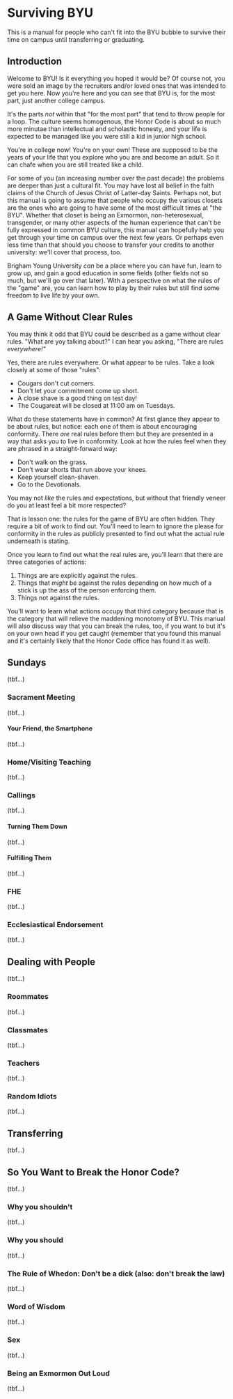 # Surviving BYU

This is a manual for people who can't fit into the BYU bubble to survive their time on campus until transferring or graduating.

## Introduction

Welcome to BYU!  Is it everything you hoped it would be?  Of course not, you were sold an image by the recruiters and/or loved ones that was intended to get you here.  Now you're here and you can see that BYU is, for the most part, just another college campus.

It's the parts _not_ within that "for the most part" that tend to throw people for a loop.  The culture seems homogenous, the Honor Code is about so much more minutae than intellectual and scholastic honesty, and your life is expected to be managed like you were still a kid in junior high school.

You're in college now!  You're on your own!  These are supposed to be the years of your life that you explore who you are and become an adult.  So it can chafe when you are still treated like a child.

For some of you (an increasing number over the past decade) the problems are deeper than just a cultural fit.  You may have lost all belief in the faith claims of the Church of Jesus Christ of Latter-day Saints.  Perhaps not, but this manual is going to assume that people who occupy the various closets are the ones who are going to have some of the most difficult times at "the BYU".  Whether that closet is being an Exmormon, non-heterosexual, transgender, or many other aspects of the human experience that can't be fully expressed in common BYU culture, this manual can hopefully help you get through your time on campus over the next few years.  Or perhaps even less time than that should you choose to transfer your credits to another university: we'll cover that process, too.

Brigham Young University _can_ be a place where you can have fun, learn to grow up, and gain a good education in some fields (other fields not so much, but we'll go over that later).  With a perspective on what the rules of the "game" are, you can learn how to play by their rules but still find some freedom to live life by your own.

## A Game Without Clear Rules

You may think it odd that BYU could be described as a game without clear rules.  "What are yoy talking about?" I can hear you asking, "There are rules _everywhere!"_

Yes, there are rules everywhere.  Or what appear to be rules.  Take a look closely at some of those "rules":

 * Cougars don't cut corners.
 * Don't let your commitment come up short.
 * A close shave is a good thing on test day!
 * The Cougareat will be closed at 11:00 am on Tuesdays.

What do these statements have in common?  At first glance they appear to be about rules, but notice: each one of them is about encouraging conformity.  There _are_ real rules before them but they are presented in a way that asks you to live in conformity.  Look at how the rules feel when they are phrased in a straight-forward way:

 * Don't walk on the grass.
 * Don't wear shorts that run above your knees.
 * Keep yourself clean-shaven.
 * Go to the Devotionals.

You may not _like_ the rules and expectations, but without that friendly veneer do you at least feel a bit more respected?

That is lesson one: the rules for the game of BYU are often hidden.  They require a bit of work to find out. You'll need to learn to ignore the please for conformity in the rules as publicly presented to find out what the actual rule underneath is stating.

Once you learn to find out what the real rules are, you'll learn that there are three categories of actions:

 1. Things are are explicitly against the rules.
 2. Things that _might_ be against the rules depending on how much of a stick is up the ass of the person enforcing them.
 3. Things not against the rules.

You'll want to learn what actions occupy that third category because that is the category that will relieve the maddening monotomy of BYU.  This manual will also discuss way that you can break the rules, too, if you want to but it's on your own head if you get caught (remember that you found this manual and it's certainly likely that the Honor Code office has found it as well).

## Sundays

(tbf...)

### Sacrament Meeting

(tbf...)

#### Your Friend, the Smartphone

(tbf...)

### Home/Visiting Teaching

(tbf...)

### Callings

(tbf...)

#### Turning Them Down

(tbf...)

#### Fulfilling Them

(tbf...)

### FHE

(tbf...)

### Ecclesiastical Endorsement

(tbf...)

## Dealing with People

(tbf...)

### Roommates

(tbf...)

### Classmates

(tbf...)

### Teachers

(tbf...)

### Random Idiots

(tbf...)

## Transferring

(tbf...)

## So You Want to Break the Honor Code?

(tbf...)

### Why you shouldn't

(tbf...)

### Why you should

(tbf...)

### The Rule of Whedon: Don't be a dick (also: don't break the law)

(tbf...)

### Word of Wisdom

(tbf...)

### Sex

(tbf...)

### Being an Exmormon Out Loud

(tbf...)

